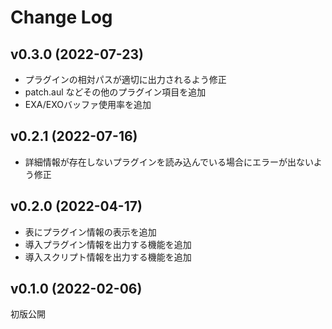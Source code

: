# Change Log

## v0.3.0 (2022-07-23)
- プラグインの相対パスが適切に出力されるよう修正
- patch.aul などその他のプラグイン項目を追加
- EXA/EXOバッファ使用率を追加

## v0.2.1 (2022-07-16)
- 詳細情報が存在しないプラグインを読み込んでいる場合にエラーが出ないよう修正

## v0.2.0 (2022-04-17)
- 表にプラグイン情報の表示を追加
- 導入プラグイン情報を出力する機能を追加
- 導入スクリプト情報を出力する機能を追加

## v0.1.0 (2022-02-06)
初版公開

